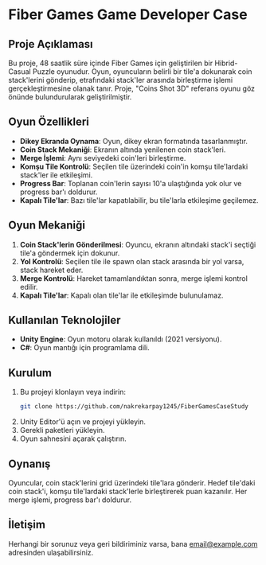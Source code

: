 # Fiber Games Game Developer Case

## Proje Açıklaması
Bu proje, 48 saatlik süre içinde Fiber Games için geliştirilen bir Hibrid-Casual Puzzle oyunudur. Oyun, oyuncuların belirli bir tile'a dokunarak coin stack'lerini gönderip, etrafındaki stack'ler arasında birleştirme işlemi gerçekleştirmesine olanak tanır. Proje, "Coins Shot 3D" referans oyunu göz önünde bulundurularak geliştirilmiştir.

## Oyun Özellikleri
- **Dikey Ekranda Oynama**: Oyun, dikey ekran formatında tasarlanmıştır.
- **Coin Stack Mekaniği**: Ekranın altında yenilenen coin stack'leri.
- **Merge İşlemi**: Aynı seviyedeki coin'leri birleştirme.
- **Komşu Tile Kontrolü**: Seçilen tile üzerindeki coin'in komşu tile'lardaki stack'ler ile etkileşimi.
- **Progress Bar**: Toplanan coin'lerin sayısı 10'a ulaştığında yok olur ve progress bar'ı doldurur.
- **Kapalı Tile'lar**: Bazı tile'lar kapatılabilir, bu tile'larla etkileşime geçilemez.

## Oyun Mekaniği
1. **Coin Stack'lerin Gönderilmesi**: Oyuncu, ekranın altındaki stack'i seçtiği tile'a göndermek için dokunur.
2. **Yol Kontrolü**: Seçilen tile ile spawn olan stack arasında bir yol varsa, stack hareket eder.
3. **Merge Kontrolü**: Hareket tamamlandıktan sonra, merge işlemi kontrol edilir.
4. **Kapalı Tile'lar**: Kapalı olan tile'lar ile etkileşimde bulunulamaz.

## Kullanılan Teknolojiler
- **Unity Engine**: Oyun motoru olarak kullanıldı (2021 versiyonu).
- **C#**: Oyun mantığı için programlama dili.

## Kurulum
1. Bu projeyi klonlayın veya indirin:
   ```bash
   git clone https://github.com/nakrekarpay1245/FiberGamesCaseStudy
2. Unity Editor'ü açın ve projeyi yükleyin.
3. Gerekli paketleri yükleyin.
4. Oyun sahnesini açarak çalıştırın.

## Oynanış
Oyuncular, coin stack'lerini grid üzerindeki tile'lara gönderir. Hedef tile'daki coin stack'i, komşu tile'lardaki stack'lerle birleştirerek puan kazanılır. Her merge işlemi, progress bar'ı doldurur.

## İletişim
Herhangi bir sorunuz veya geri bildiriminiz varsa, bana email@example.com adresinden ulaşabilirsiniz.
